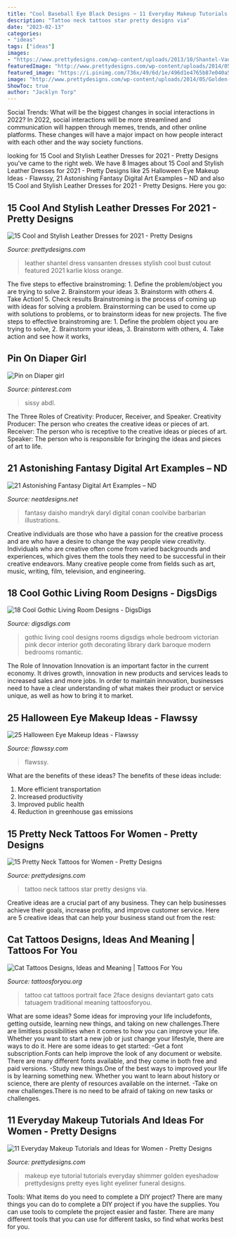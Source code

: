 ```yaml
---
title: "Cool Baseball Eye Black Designs ~ 11 Everyday Makeup Tutorials And Ideas For Women"
description: "Tattoo neck tattoos star pretty designs via"
date: "2023-02-13"
categories:
- "ideas"
tags: ["ideas"]
images:
- "https://www.prettydesigns.com/wp-content/uploads/2013/10/Shantel-VanSanten-Black-Leather-Dress-Featured-a-Cutout-on-the-Bust.jpg"
featuredImage: "http://www.prettydesigns.com/wp-content/uploads/2014/05/Golden-Shimmer-Eye-Makeup-Tutorial.jpg"
featured_image: "https://i.pinimg.com/736x/49/6d/1e/496d1e4765b87e040a5a6d16d7d9ad83.jpg"
image: "http://www.prettydesigns.com/wp-content/uploads/2014/05/Golden-Shimmer-Eye-Makeup-Tutorial.jpg"
ShowToc: true
author: "Jacklyn Torp"
---
```



Social Trends: What will be the biggest changes in social interactions in 2022?
In 2022, social interactions will be more streamlined and communication will happen through memes, trends, and other online platforms. These changes will have a major impact on how people interact with each other and the way society functions.

	

		
looking for 15 Cool and Stylish Leather Dresses for 2021 - Pretty Designs you've came to the right web. We have 8 Images about 15 Cool and Stylish Leather Dresses for 2021 - Pretty Designs like 25 Halloween Eye Makeup Ideas - Flawssy, 21 Astonishing Fantasy Digital Art Examples – ND and also 15 Cool and Stylish Leather Dresses for 2021 - Pretty Designs. Here you go:
		
    
## 15 Cool And Stylish Leather Dresses For 2021 - Pretty Designs

<img loading=lazy src="https://www.prettydesigns.com/wp-content/uploads/2013/10/Shantel-VanSanten-Black-Leather-Dress-Featured-a-Cutout-on-the-Bust.jpg" onerror="this.onerror=null;this.src='https://tse4.mm.bing.net/th?id=OIP.FTvXT4ysMIHTPZSZxLmoMgHaLI&amp;pid=15.1';" alt="15 Cool and Stylish Leather Dresses for 2021 - Pretty Designs">

_Source: prettydesigns.com_

>leather shantel dress vansanten dresses stylish cool bust cutout featured 2021 karlie kloss orange. 

	

The five steps to effective brainstroming: 1. Define the problem/object you are trying to solve 2. Brainstorm your ideas 3. Brainstorm with others 4. Take Action! 5. Check results
Brainstroming is the process of coming up with ideas for solving a problem. Brainstorming can be used to come up with solutions to problems, or to brainstorm ideas for new projects. The five steps to effective brainstroming are: 1. Define the problem object you are trying to solve, 2. Brainstorm your ideas, 3. Brainstorm with others, 4. Take action and see how it works, 
    
## Pin On Diaper Girl

<img loading=lazy src="https://i.pinimg.com/736x/49/6d/1e/496d1e4765b87e040a5a6d16d7d9ad83.jpg" onerror="this.onerror=null;this.src='https://tse4.mm.bing.net/th?id=OIP.UrzySmyyYLzHuVH06GRCJwHaOu&amp;pid=15.1';" alt="Pin on Diaper girl">

_Source: pinterest.com_

>sissy abdl. 

	

The Three Roles of Creativity: Producer, Receiver, and Speaker.
Creativity Producer: The person who creates the creative ideas or pieces of art.
Receiver: The person who is receptive to the creative ideas or pieces of art. 
Speaker: The person who is responsible for bringing the ideas and pieces of art to life.

    
## 21 Astonishing Fantasy Digital Art Examples – ND

<img loading=lazy src="http://neatdesigns.net/wp-content/uploads/2012/05/2023.jpg" onerror="this.onerror=null;this.src='https://tse2.mm.bing.net/th?id=OIP.MuhapFwdOCReCpXFqL9yxQHaLu&amp;pid=15.1';" alt="21 Astonishing Fantasy Digital Art Examples – ND">

_Source: neatdesigns.net_

>fantasy daisho mandryk daryl digital conan coolvibe barbarian illustrations. 

	

Creative individuals are those who have a passion for the creative process and are who have a desire to change the way people view creativity. Individuals who are creative often come from varied backgrounds and experiences, which gives them the tools they need to be successful in their creative endeavors. Many creative people come from fields such as art, music, writing, film, television, and engineering.

    
## 18 Cool Gothic Living Room Designs - DigsDigs

<img loading=lazy src="http://www.digsdigs.com/photos/cool-gothic-living-room-designs-7.jpg" onerror="this.onerror=null;this.src='https://tse1.mm.bing.net/th?id=OIP.tBwZMVMETxxM4_Y5pDaLdAHaGc&amp;pid=15.1';" alt="18 Cool Gothic Living Room Designs - DigsDigs">

_Source: digsdigs.com_

>gothic living cool designs rooms digsdigs whole bedroom victorian pink decor interior goth decorating library dark baroque modern bedrooms romantic. 

	

The Role of Innovation
Innovation is an important factor in the current economy. It drives growth, innovation in new products and services leads to increased sales and more jobs. In order to maintain innovation, businesses need to have a clear understanding of what makes their product or service unique, as well as how to bring it to market.

    
## 25 Halloween Eye Makeup Ideas - Flawssy

<img loading=lazy src="https://www.flawssy.com/wp-content/uploads/2016/05/Spooky-Halloween-eyes-at-aer.jpg" onerror="this.onerror=null;this.src='https://tse3.mm.bing.net/th?id=OIP.C-7_16HVI7yEIcI-w49IwAHaMP&amp;pid=15.1';" alt="25 Halloween Eye Makeup Ideas - Flawssy">

_Source: flawssy.com_

>flawssy. 

	

What are the benefits of these ideas?
The benefits of these ideas include: 
1. More efficient transportation 
2. Increased productivity 
3. Improved public health 
4. Reduction in greenhouse gas emissions 

    
## 15 Pretty Neck Tattoos For Women - Pretty Designs

<img loading=lazy src="https://www.prettydesigns.com/wp-content/uploads/2014/11/Star-Tattoo.jpg" onerror="this.onerror=null;this.src='https://tse3.mm.bing.net/th?id=OIP.oVt6xH4QYX_ZiQkIXprK_wHaKB&amp;pid=15.1';" alt="15 Pretty Neck Tattoos for Women - Pretty Designs">

_Source: prettydesigns.com_

>tattoo neck tattoos star pretty designs via. 

	

Creative ideas are a crucial part of any business. They can help businesses achieve their goals, increase profits, and improve customer service. Here are 5 creative ideas that can help your business stand out from the rest:

    
## Cat Tattoos Designs, Ideas And Meaning | Tattoos For You

<img loading=lazy src="http://www.tattoosforyou.org/wp-content/uploads/2013/10/Cat-Face-Tattoo.jpg" onerror="this.onerror=null;this.src='https://tse3.mm.bing.net/th?id=OIP.3VvovbaCnVF0sySuCxt6awHaLH&amp;pid=15.1';" alt="Cat Tattoos Designs, Ideas and Meaning | Tattoos For You">

_Source: tattoosforyou.org_

>tattoo cat tattoos portrait face 2face designs deviantart gato cats tatuagem traditional meaning tattoosforyou. 

	

What are some ideas?
Some ideas for improving your life includefonts, getting outside, learning new things, and taking on new challenges.There are limitless possibilities when it comes to how you can improve your life. Whether you want to start a new job or just change your lifestyle, there are ways to do it. Here are some ideas to get started: 
-Get a font subscription.Fonts can help improve the look of any document or website. There are many different fonts available, and they come in both free and paid versions. 
-Study new things.One of the best ways to improved your life is by learning something new. Whether you want to learn about history or science, there are plenty of resources available on the internet. 
-Take on new challenges.There is no need to be afraid of taking on new tasks or challenges.

    
## 11 Everyday Makeup Tutorials And Ideas For Women - Pretty Designs

<img loading=lazy src="http://www.prettydesigns.com/wp-content/uploads/2014/05/Golden-Shimmer-Eye-Makeup-Tutorial.jpg" onerror="this.onerror=null;this.src='https://tse3.mm.bing.net/th?id=OIP.31jKTlkGr6DgA9hu6lgK8QHaPZ&amp;pid=15.1';" alt="11 Everyday Makeup Tutorials and Ideas for Women - Pretty Designs">

_Source: prettydesigns.com_

>makeup eye tutorial tutorials everyday shimmer golden eyeshadow prettydesigns pretty eyes light eyeliner funeral designs. 

	

Tools: What items do you need to complete a DIY project?
There are many things you can do to complete a DIY project if you have the supplies. You can use tools to complete the project easier and faster. There are many different tools that you can use for different tasks, so find what works best for you.

